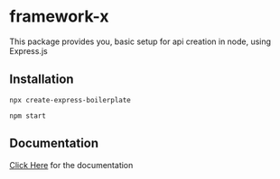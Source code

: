 # framework-x

This package provides you, basic setup for api creation in node, using Express.js

## Installation

```JS
npx create-express-boilerplate
```

```JS
npm start
```

## Documentation

[Click Here](https://create-express-boilerplate.com) for the documentation
